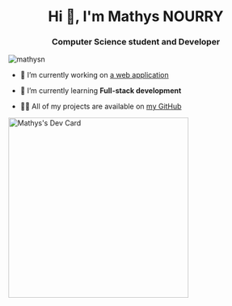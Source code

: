 <h1 align="center">Hi 👋, I'm Mathys NOURRY</h1>
<h3 align="center">Computer Science student and Developer</h3>

<p align="left"> <img src="https://komarev.com/ghpvc/?username=mathysn&label=Profile%20views&color=22930b&style=flat" alt="mathysn" /> </p>

- 🔭 I’m currently working on [a web application](https://github.com/mathysn/webapp)

- 🌱 I’m currently learning **Full-stack development**

- 👨‍💻 All of my projects are available on [my GitHub](https://github.com/mathysn?tab=repositories)

<a href="https://app.daily.dev/mathysnourry"><img src="https://api.daily.dev/devcards/v2/mQcVZn8TTLHCCWYxts9h8.png?r=ggh&type=default" width="356" alt="Mathys's Dev Card"/></a>
